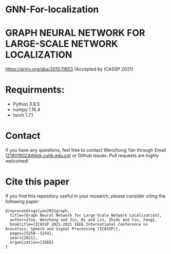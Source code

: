 # GNN-For-localization

# GRAPH NEURAL NETWORK FOR LARGE-SCALE NETWORK LOCALIZATION 
https://arxiv.org/abs/2010.11653 (Accepted by ICASSP 2021)

# Requirments: 
* Python 3.8.5
* numpy 1.16.4
* torch 1.7.1

# Contact
If you have any questions, feel free to contact Wenzhong Yan through Email (219019024@link.cuhk.edu.cn) or Github issues. Pull requests are highly welcomed!

# Cite this paper
If you find this repository useful in your research, please consider citing the following paper:
```
@inproceedings{yan2021graph,
  title={Graph Neural Network for Large-Scale Network Localization},
  author={Yan, Wenzhong and Jin, Di and Lin, Zhidi and Yin, Feng},
  booktitle={ICASSP 2021-2021 IEEE International Conference on Acoustics, Speech and Signal Processing (ICASSP)},
  pages={5250--5254},
  year={2021},
  organization={IEEE}
}
```
